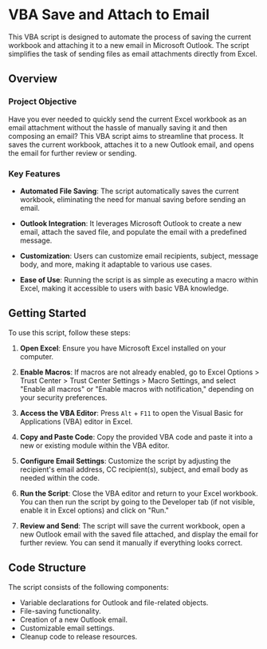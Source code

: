 # VBA Save and Attach to Email

This VBA script is designed to automate the process of saving the current workbook and attaching it to a new email in Microsoft Outlook. The script simplifies the task of sending files as email attachments directly from Excel.

## Overview

### Project Objective

Have you ever needed to quickly send the current Excel workbook as an email attachment without the hassle of manually saving it and then composing an email? This VBA script aims to streamline that process. It saves the current workbook, attaches it to a new Outlook email, and opens the email for further review or sending.

### Key Features

- **Automated File Saving**: The script automatically saves the current workbook, eliminating the need for manual saving before sending an email.

- **Outlook Integration**: It leverages Microsoft Outlook to create a new email, attach the saved file, and populate the email with a predefined message.

- **Customization**: Users can customize email recipients, subject, message body, and more, making it adaptable to various use cases.

- **Ease of Use**: Running the script is as simple as executing a macro within Excel, making it accessible to users with basic VBA knowledge.

## Getting Started

To use this script, follow these steps:

1. **Open Excel**: Ensure you have Microsoft Excel installed on your computer.

2. **Enable Macros**: If macros are not already enabled, go to Excel Options > Trust Center > Trust Center Settings > Macro Settings, and select "Enable all macros" or "Enable macros with notification," depending on your security preferences.

3. **Access the VBA Editor**: Press `Alt` + `F11` to open the Visual Basic for Applications (VBA) editor in Excel.

4. **Copy and Paste Code**: Copy the provided VBA code and paste it into a new or existing module within the VBA editor.

5. **Configure Email Settings**: Customize the script by adjusting the recipient's email address, CC recipient(s), subject, and email body as needed within the code.

6. **Run the Script**: Close the VBA editor and return to your Excel workbook. You can then run the script by going to the Developer tab (if not visible, enable it in Excel options) and click on "Run."

7. **Review and Send**: The script will save the current workbook, open a new Outlook email with the saved file attached, and display the email for further review. You can send it manually if everything looks correct.

## Code Structure

The script consists of the following components:

- Variable declarations for Outlook and file-related objects.
- File-saving functionality.
- Creation of a new Outlook email.
- Customizable email settings.
- Cleanup code to release resources.

